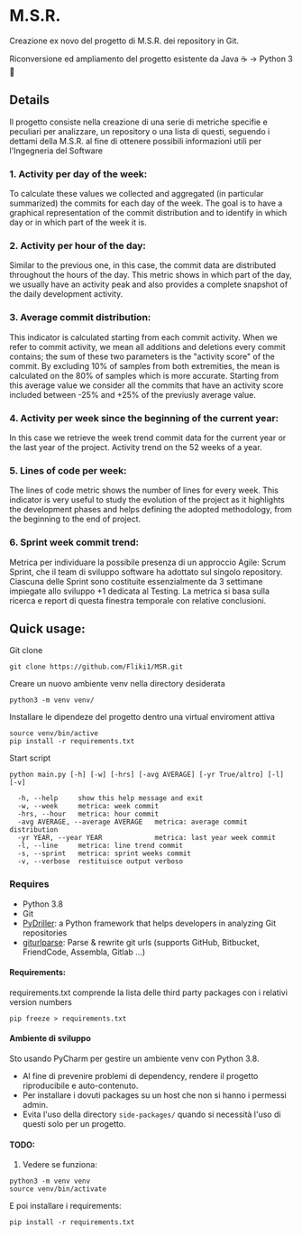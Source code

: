 # M.S.R.
Creazione ex novo del progetto di M.S.R. dei repository in Git. 

Riconversione ed ampliamento del progetto esistente da Java ☕ -> Python 3 🐍

## Details
Il progetto consiste nella creazione di una serie di metriche specifie e peculiari per analizzare, un repository o una lista di questi, seguendo i dettami della M.S.R. al fine di ottenere possibili informazioni utili per l'Ingegneria del Software

### 1. Activity per day of the week:
To calculate these values we collected and aggregated (in particular summarized) the commits for each day of the week. The goal is to have a graphical representation of the commit
distribution and to identify in which day or in which part of the week it is.

### 2. Activity per hour of the day:
Similar to the previous one, in this case, the commit data are distributed throughout the hours of the day. 
This metric shows in which part of the day, we usually have an activity peak and also provides a complete snapshot of the daily development activity.

### 3. Average commit distribution:
This indicator is calculated starting from each commit activity.
When we refer to commit activity, we mean all additions
and deletions every commit contains; the sum of these two
parameters is the "activity score" of the commit.
By excluding 10% of samples from both extremities, the mean is calculated on the 80%
of samples which is more accurate. Starting from this average value we consider all
the commits that have an activity score included between -25% and +25% of the previusly average value.

### 4. Activity per week since the beginning of the current year:
In this case we retrieve the week trend commit data for the current year or the last year of the project.
Activity trend on the 52 weeks of a year.

### 5. Lines of code per week:
The lines of code metric shows the number of lines for every week. 
This indicator is very useful to study the evolution of the project as it highlights the
development phases and helps defining the adopted methodology, from the beginning to the end of project.

### 6. Sprint week commit trend:
Metrica per individuare la possibile presenza di un 
approccio Agile: Scrum Sprint, che il team di sviluppo 
software ha adottato sul singolo repository.
Ciascuna delle Sprint sono costituite essenzialmente da 3 
settimane impiegate allo sviluppo +1 dedicata al Testing.
La metrica si basa sulla ricerca e report di questa finestra temporale
con relative conclusioni.

## Quick usage:
Git clone
````commandline
git clone https://github.com/Fliki1/MSR.git
````
Creare un nuovo ambiente venv nella directory desiderata
````commandline
python3 -m venv venv/
````
Installare le dipendeze del progetto dentro una virtual enviroment attiva
````commandline
source venv/bin/active
pip install -r requirements.txt
````
Start script
````commandline
python main.py [-h] [-w] [-hrs] [-avg AVERAGE] [-yr True/altro] [-l] [-v]
````
````commandline
  -h, --help     show this help message and exit
  -w, --week     metrica: week commit
  -hrs, --hour   metrica: hour commit
  -avg AVERAGE, --average AVERAGE   metrica: average commit distribution
  -yr YEAR, --year YEAR             metrica: last year week commit
  -l, --line     metrica: line trend commit
  -s, --sprint   metrica: sprint weeks commit
  -v, --verbose  restituisce output verboso
````
### Requires
[comment]: <> (Pronto prova)
* Python 3.8
* Git
* [PyDriller](https://github.com/ishepard/pydriller): a  Python framework that helps developers in analyzing Git repositories
* [giturlparse](https://pypi.org/project/giturlparse/): Parse & rewrite git urls (supports GitHub, Bitbucket, FriendCode, Assembla, Gitlab …)
#### Requirements:
requirements.txt comprende la lista delle third party packages con i relativi version numbers
````commandline
pip freeze > requirements.txt
````
#### Ambiente di sviluppo
Sto usando PyCharm per gestire un ambiente venv con Python 3.8.
* Al fine di prevenire problemi di dependency, rendere il progetto riproducibile e auto-contenuto.
* Per installare i dovuti packages su un host che non si hanno i permessi admin.
* Evita l'uso della directory `side-packages/` quando si necessità l'uso di questi solo per un progetto.


#### TODO:

1. Vedere se funziona:
````commandline
python3 -m venv venv
source venv/bin/activate
````
E poi installare i requirements:
````commandline
pip install -r requirements.txt
````
